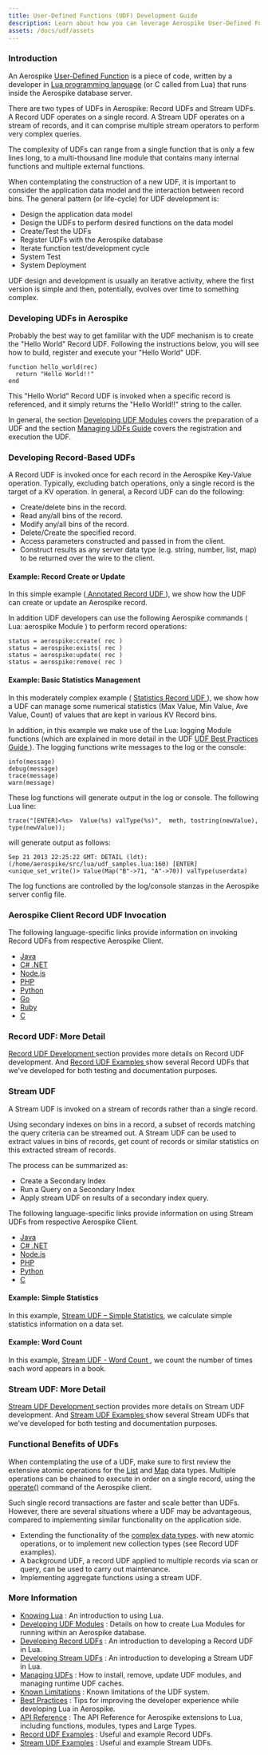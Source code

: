 ```yaml
---
title: User-Defined Functions (UDF) Development Guide
description: Learn about how you can leverage Aerospike User-Defined Functions to specify server-side function rather than on the client side to drastically reduce client/server calls.
assets: /docs/udf/assets
---
```


### Introduction

An Aerospike [User-Defined Function](/docs/guide/udf.html) is a piece of code, written by a developer in [Lua programming language](http://www.lua.org/about.html) (or C called from Lua) that runs inside the Aerospike database server.

There are two types of UDFs in Aerospike: Record UDFs and Stream UDFs.
A Record UDF operates on a single record.  A Stream UDF operates on a stream of records, and it can comprise multiple stream operators to perform very complex queries.

The complexity of UDFs can range from a single function that is only a few lines long, to a multi-thousand line module that contains many internal functions and multiple external functions.

When contemplating the construction of a new UDF, it is important to consider
the application data model and the interaction between record bins.
The general pattern (or life-cycle) for UDF development is:

* Design the application data model
* Design the UDFs to perform desired functions on the data model
* Create/Test the UDFs
* Register UDFs with the Aerospike database
* Iterate function test/development cycle
* System Test
* System Deployment

UDF design and development is usually an iterative activity, where the first
version is simple and then, potentially, evolves over time to something complex.

### Developing UDFs in Aerospike

Probably the best way to get famililar with the UDF mechanism is to create
the "Hello World" Record UDF. 
Following the instructions below, you will see how to build, register and execute your "Hello World" UDF. 

```
function hello_world(rec)
  return "Hello World!!"
end
```

This "Hello World" Record UDF is invoked when a specific record is referenced,
and it simply returns the "Hello World!!" string to the caller.

In general, the section
[Developing UDF Modules](/docs/udf/developing_lua_modules.html) covers the
preparation of a UDF and the section
[Managing UDFs Guide](/docs/udf/managing_udfs.html) covers the
registration and execution the UDF.

### Developing Record-Based UDFs

A Record UDF is invoked once for each record in the Aerospike Key-Value
operation. 
Typically, excluding batch operations, only a single record is the
target of a KV operation. 
In general, a Record UDF can do the following:

* Create/delete bins in the record.
* Read any/all bins of the record.
* Modify any/all bins of the record.
* Delete/Create the specified record.
* Access parameters constructed and passed in from the client.
* Construct results as any server data type (e.g. string, number, list, map) to be returned over the wire to the client.

#### Example: Record Create or Update

In this simple example
([ Annotated Record UDF ](/docs/udf/examples/record_udf_annotated.html)),
we show how the UDF can create or update an Aerospike record.

In addition UDF developers can use the following Aerospike commands
( Lua: aerospike Module ) to perform record operations:

```
status = aerospike:create( rec )
status = aerospike:exists( rec )
status = aerospike:update( rec )
status = aerospike:remove( rec )
```

#### Example: Basic Statistics Management

In this moderately complex example
( [ Statistics Record UDF ](/docs/udf/examples/record_udf_statistics.html)),
we show how a UDF can manage some numerical statistics
(Max Value, Min Value, Ave Value, Count) of values that are kept in
various KV Record bins. 

In addition, in this example we make use of the Lua: logging Module functions
(which are explained in more detail in the UDF
[ UDF Best Practices Guide ](/docs/udf/best_practices.html)).
The logging functions write messages to the log or the console:

```
info(message)
debug(message)
trace(message)
warn(message)
```

These log functions will generate output in the log or console.  The following Lua line:

```
trace("[ENTER]<%s>  Value(%s) valType(%s)",  meth, tostring(newValue), type(newValue));
```

will generate output as follows:

```
Sep 21 2013 22:25:22 GMT: DETAIL (ldt): (/home/aerospike/src/lua/udf_samples.lua:160) [ENTER]<unique_set_write()> Value(Map("B"->71, "A"->70)) valType(userdata)
```

The log functions are controlled by the log/console stanzas in the Aerospike server config file.

### Aerospike Client Record UDF Invocation

The following language-specific links provide information on invoking Record UDFs from respective Aerospike Client.

* [Java](/docs/client/java/usage/udf/apply.html)
* [C# .NET](/docs/client/csharp/usage/udf/apply.html)
* [Node.js](/docs/client/nodejs/usage/udf/apply.html)
* [PHP](/docs/client/php/usage/udf/apply.html)
* [Python](/docs/client/python/usage/udf/apply.html)
* [Go](/docs/client/go/usage/udf/apply.html)
* [Ruby](/docs/client/ruby/usage/udf/apply.html)
* [C](/docs/client/c/usage/udf/apply.html)

### Record UDF: More Detail

[ Record UDF Development ](/docs/udf/developing_record_udfs.html) section provides more details on Record UDF development. And [ Record UDF Examples ](/docs/udf/examples/record_udf_examples.html) show several Record UDFs that we've developed for both testing and documentation purposes.

### Stream UDF

A Stream UDF is invoked on a stream of records rather than a single record.

Using secondary indexes on bins in a record, a subset of records matching the
query criteria can be streamed out. A Stream UDF can be used to extract values in bins of records, get count of records or similar statistics on this extracted stream of records.

The process can be summarized as:

* Create a Secondary Index
* Run a Query on a Secondary Index
* Apply stream UDF on results of a secondary index query.

The following language-specific links provide information on using Stream UDFs from respective Aerospike Client.

* [Java](/docs/client/java/usage/aggregate)
* [C# .NET](/docs/client/csharp/usage/query/aggregate.html)
* [Node.js](/docs/client/nodejs/usage/query/aggregate.html)
* [PHP](/docs/client/php/usage/udf/aggregate.html)
* [Python](/docs/client/python/usage/udf/aggregate.html)
* [C](/docs/client/c/usage/query/aggregate.html)

#### Example: Simple Statistics

In this example, [ Stream UDF – Simple Statistics](/docs/udf/examples/stream_udf_stats.html), we calculate simple statistics information on a data set.

#### Example: Word Count

In this example, [ Stream UDF - Word Count ](/docs/udf/examples/stream_udf_word_count.html), we count the number of times each word appears in a book.

### Stream UDF: More Detail

[ Stream UDF Development ](/docs/udf/developing_stream_udfs.html) section provides more details on Stream UDF development. And [ Stream UDF Examples ](/docs/udf/examples/stream_udf_examples.html) show several Stream UDFs that we've developed for both testing and documentation purposes.

### Functional Benefits of UDFs

When contemplating the use of a UDF, make sure to first review the extensive
atomic operations for the [List](/docs/guide/cdt-list.html) and
[Map](/docs/guide/cdt-map.html) data types.  Multiple operations can be chained
to execute in order on a single record, using the
[operate()](/docs/client/java/usage/kvs/multiops.html) command of the Aerospike client.

Such single record transactions are faster and scale better than UDFs. However,
there are several situations where a UDF may be advantageous,
compared to implementing similar functionality on the application side.

* Extending the functionality of the [complex data types](/docs/guide/data-types.html#complex-data-types-cdts-).
with new atomic operations, or to implement new collection types (see Record UDF examples).
* A background UDF, a record UDF applied to multiple records via scan or query,
  can be used to carry out maintenance.
* Implementing aggregate functions using a stream UDF.

### More Information

* [Knowing Lua](/docs/udf/knowing_lua.html) : An introduction to using Lua.
* [Developing UDF Modules](/docs/udf/developing_lua_modules.html) : Details on how to create Lua Modules for running within an Aerospike database.
* [Developing Record UDFs](/docs/udf/developing_record_udfs.html) : An introduction to developing a Record UDF in Lua.
* [Developing Stream UDFs](/docs/udf/developing_stream_udfs.html) : An introduction to developing a Stream UDF in Lua.
* [Managing UDFs](/docs/udf/managing_udfs.html) : How to install, remove, update UDF modules, and managing runtime UDF caches.
* [Known Limitations](/docs/udf/known_limitations.html) : Known limitations of the UDF system.
* [Best Practices](/docs/udf/best_practices.html) : Tips for improving the developer experience while developing Lua in Aerospike.
* [API Reference](/docs/udf/api_reference.html) : The API Reference for Aerospike extensions to Lua, including functions, modules, types and Large Types.
* [Record UDF Examples](/docs/udf/examples/record_udf_examples.html) : Useful and example Record UDFs.
* [Stream UDF Examples](/docs/udf/examples/stream_udf_examples.html) : Useful and example Stream UDFs.
